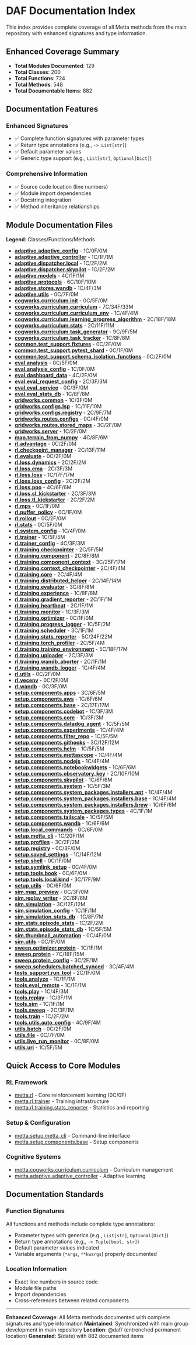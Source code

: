 # DAF Documentation Index

This index provides complete coverage of all Metta methods from the main repository with enhanced signatures and type information.

## Enhanced Coverage Summary

- **Total Modules Documented**: 129
- **Total Classes**: 200
- **Total Functions**: 724
- **Total Methods**: 548
- **Total Documentable Items**: 882

## Documentation Features

### Enhanced Signatures
- ✅ Complete function signatures with parameter types
- ✅ Return type annotations (e.g., `-> List[str]`)
- ✅ Default parameter values
- ✅ Generic type support (e.g., `List[str]`, `Optional[Dict]`)

### Comprehensive Information
- ✅ Source code location (line numbers)
- ✅ Module import dependencies
- ✅ Docstring integration
- ✅ Method inheritance relationships

## Module Documentation Files

**Legend**: Classes/Functions/Methods

- **[adaptive.adaptive_config](adaptive_adaptive_config.md)** - 1C/0F/0M
- **[adaptive.adaptive_controller](adaptive_adaptive_controller.md)** - 1C/1F/1M
- **[adaptive.dispatcher.local](adaptive_dispatcher_local.md)** - 1C/2F/2M
- **[adaptive.dispatcher.skypilot](adaptive_dispatcher_skypilot.md)** - 1C/2F/2M
- **[adaptive.models](adaptive_models.md)** - 4C/1F/1M
- **[adaptive.protocols](adaptive_protocols.md)** - 6C/10F/10M
- **[adaptive.stores.wandb](adaptive_stores_wandb.md)** - 1C/4F/3M
- **[adaptive.utils](adaptive_utils.md)** - 0C/7F/0M
- **[cogworks.curriculum.__init__](cogworks_curriculum___init__.md)** - 0C/5F/0M
- **[cogworks.curriculum.curriculum](cogworks_curriculum_curriculum.md)** - 7C/34F/33M
- **[cogworks.curriculum.curriculum_env](cogworks_curriculum_curriculum_env.md)** - 1C/4F/4M
- **[cogworks.curriculum.learning_progress_algorithm](cogworks_curriculum_learning_progress_algorithm.md)** - 2C/18F/18M
- **[cogworks.curriculum.stats](cogworks_curriculum_stats.md)** - 2C/11F/11M
- **[cogworks.curriculum.task_generator](cogworks_curriculum_task_generator.md)** - 9C/9F/5M
- **[cogworks.curriculum.task_tracker](cogworks_curriculum_task_tracker.md)** - 1C/8F/8M
- **[common.test_support.fixtures](common_test_support_fixtures.md)** - 0C/2F/0M
- **[common.test_support.pytest_shard](common_test_support_pytest_shard.md)** - 0C/1F/0M
- **[common.test_support.schema_isolation_functions](common_test_support_schema_isolation_functions.md)** - 0C/2F/0M
- **[eval.analysis](eval_analysis.md)** - 0C/5F/0M
- **[eval.analysis_config](eval_analysis_config.md)** - 1C/0F/0M
- **[eval.dashboard_data](eval_dashboard_data.md)** - 4C/2F/0M
- **[eval.eval_request_config](eval_eval_request_config.md)** - 2C/3F/3M
- **[eval.eval_service](eval_eval_service.md)** - 0C/3F/0M
- **[eval.eval_stats_db](eval_eval_stats_db.md)** - 1C/8F/8M
- **[gridworks.common](gridworks_common.md)** - 1C/3F/0M
- **[gridworks.configs.lsp](gridworks_configs_lsp.md)** - 1C/11F/10M
- **[gridworks.configs.registry](gridworks_configs_registry.md)** - 2C/9F/7M
- **[gridworks.routes.configs](gridworks_routes_configs.md)** - 0C/4F/0M
- **[gridworks.routes.stored_maps](gridworks_routes_stored_maps.md)** - 3C/2F/0M
- **[gridworks.server](gridworks_server.md)** - 1C/2F/0M
- **[map.terrain_from_numpy](map_terrain_from_numpy.md)** - 4C/8F/6M
- **[rl.advantage](rl_advantage.md)** - 0C/2F/0M
- **[rl.checkpoint_manager](rl_checkpoint_manager.md)** - 2C/13F/11M
- **[rl.evaluate](rl_evaluate.md)** - 0C/2F/0M
- **[rl.loss.dynamics](rl_loss_dynamics.md)** - 2C/2F/2M
- **[rl.loss.ema](rl_loss_ema.md)** - 2C/3F/3M
- **[rl.loss.loss](rl_loss_loss.md)** - 1C/17F/17M
- **[rl.loss.loss_config](rl_loss_loss_config.md)** - 2C/2F/2M
- **[rl.loss.ppo](rl_loss_ppo.md)** - 4C/6F/6M
- **[rl.loss.sl_kickstarter](rl_loss_sl_kickstarter.md)** - 2C/3F/3M
- **[rl.loss.tl_kickstarter](rl_loss_tl_kickstarter.md)** - 2C/2F/2M
- **[rl.mps](rl_mps.md)** - 0C/1F/0M
- **[rl.puffer_policy](rl_puffer_policy.md)** - 0C/1F/0M
- **[rl.rollout](rl_rollout.md)** - 0C/2F/0M
- **[rl.stats](rl_stats.md)** - 0C/5F/0M
- **[rl.system_config](rl_system_config.md)** - 1C/4F/0M
- **[rl.trainer](rl_trainer.md)** - 1C/5F/5M
- **[rl.trainer_config](rl_trainer_config.md)** - 4C/3F/3M
- **[rl.training.checkpointer](rl_training_checkpointer.md)** - 2C/5F/5M
- **[rl.training.component](rl_training_component.md)** - 2C/8F/8M
- **[rl.training.component_context](rl_training_component_context.md)** - 3C/25F/17M
- **[rl.training.context_checkpointer](rl_training_context_checkpointer.md)** - 2C/4F/4M
- **[rl.training.core](rl_training_core.md)** - 2C/4F/4M
- **[rl.training.distributed_helper](rl_training_distributed_helper.md)** - 2C/14F/14M
- **[rl.training.evaluator](rl_training_evaluator.md)** - 3C/8F/8M
- **[rl.training.experience](rl_training_experience.md)** - 1C/8F/8M
- **[rl.training.gradient_reporter](rl_training_gradient_reporter.md)** - 2C/1F/1M
- **[rl.training.heartbeat](rl_training_heartbeat.md)** - 2C/1F/1M
- **[rl.training.monitor](rl_training_monitor.md)** - 1C/3F/3M
- **[rl.training.optimizer](rl_training_optimizer.md)** - 0C/1F/0M
- **[rl.training.progress_logger](rl_training_progress_logger.md)** - 1C/5F/2M
- **[rl.training.scheduler](rl_training_scheduler.md)** - 3C/1F/1M
- **[rl.training.stats_reporter](rl_training_stats_reporter.md)** - 5C/24F/22M
- **[rl.training.torch_profiler](rl_training_torch_profiler.md)** - 2C/5F/4M
- **[rl.training.training_environment](rl_training_training_environment.md)** - 5C/18F/17M
- **[rl.training.uploader](rl_training_uploader.md)** - 2C/3F/3M
- **[rl.training.wandb_aborter](rl_training_wandb_aborter.md)** - 2C/1F/1M
- **[rl.training.wandb_logger](rl_training_wandb_logger.md)** - 1C/4F/4M
- **[rl.utils](rl_utils.md)** - 0C/2F/0M
- **[rl.vecenv](rl_vecenv.md)** - 0C/2F/0M
- **[rl.wandb](rl_wandb.md)** - 0C/3F/0M
- **[setup.components.apps](setup_components_apps.md)** - 3C/6F/5M
- **[setup.components.aws](setup_components_aws.md)** - 1C/6F/6M
- **[setup.components.base](setup_components_base.md)** - 2C/17F/17M
- **[setup.components.codebot](setup_components_codebot.md)** - 1C/3F/3M
- **[setup.components.core](setup_components_core.md)** - 1C/3F/3M
- **[setup.components.datadog_agent](setup_components_datadog_agent.md)** - 1C/5F/5M
- **[setup.components.experiments](setup_components_experiments.md)** - 1C/4F/4M
- **[setup.components.filter_repo](setup_components_filter_repo.md)** - 1C/5F/5M
- **[setup.components.githooks](setup_components_githooks.md)** - 3C/12F/12M
- **[setup.components.helm](setup_components_helm.md)** - 1C/5F/5M
- **[setup.components.mettascope](setup_components_mettascope.md)** - 1C/4F/4M
- **[setup.components.nodejs](setup_components_nodejs.md)** - 1C/4F/4M
- **[setup.components.notebookwidgets](setup_components_notebookwidgets.md)** - 1C/6F/6M
- **[setup.components.observatory_key](setup_components_observatory_key.md)** - 2C/10F/10M
- **[setup.components.skypilot](setup_components_skypilot.md)** - 1C/6F/6M
- **[setup.components.system](setup_components_system.md)** - 1C/5F/3M
- **[setup.components.system_packages.installers.apt](setup_components_system_packages_installers_apt.md)** - 1C/4F/4M
- **[setup.components.system_packages.installers.base](setup_components_system_packages_installers_base.md)** - 1C/4F/4M
- **[setup.components.system_packages.installers.brew](setup_components_system_packages_installers_brew.md)** - 1C/6F/6M
- **[setup.components.system_packages.types](setup_components_system_packages_types.md)** - 4C/1F/1M
- **[setup.components.tailscale](setup_components_tailscale.md)** - 1C/5F/5M
- **[setup.components.wandb](setup_components_wandb.md)** - 1C/6F/6M
- **[setup.local_commands](setup_local_commands.md)** - 0C/6F/0M
- **[setup.metta_cli](setup_metta_cli.md)** - 1C/20F/1M
- **[setup.profiles](setup_profiles.md)** - 3C/2F/2M
- **[setup.registry](setup_registry.md)** - 0C/3F/0M
- **[setup.saved_settings](setup_saved_settings.md)** - 1C/14F/12M
- **[setup.shell](setup_shell.md)** - 0C/1F/0M
- **[setup.symlink_setup](setup_symlink_setup.md)** - 0C/4F/0M
- **[setup.tools.book](setup_tools_book.md)** - 0C/6F/0M
- **[setup.tools.local.kind](setup_tools_local_kind.md)** - 3C/17F/9M
- **[setup.utils](setup_utils.md)** - 0C/6F/0M
- **[sim.map_preview](sim_map_preview.md)** - 0C/3F/0M
- **[sim.replay_writer](sim_replay_writer.md)** - 2C/6F/6M
- **[sim.simulation](sim_simulation.md)** - 3C/12F/12M
- **[sim.simulation_config](sim_simulation_config.md)** - 1C/1F/1M
- **[sim.simulation_stats_db](sim_simulation_stats_db.md)** - 1C/8F/7M
- **[sim.stats.episode_stats](sim_stats_episode_stats.md)** - 1C/2F/2M
- **[sim.stats.episode_stats_db](sim_stats_episode_stats_db.md)** - 1C/5F/5M
- **[sim.thumbnail_automation](sim_thumbnail_automation.md)** - 0C/4F/0M
- **[sim.utils](sim_utils.md)** - 0C/1F/0M
- **[sweep.optimizer.protein](sweep_optimizer_protein.md)** - 1C/1F/1M
- **[sweep.protein](sweep_protein.md)** - 7C/18F/15M
- **[sweep.protein_config](sweep_protein_config.md)** - 3C/2F/1M
- **[sweep.schedulers.batched_synced](sweep_schedulers_batched_synced.md)** - 3C/4F/4M
- **[tests_support.run_tool](tests_support_run_tool.md)** - 2C/1F/0M
- **[tools.analyze](tools_analyze.md)** - 1C/1F/1M
- **[tools.eval_remote](tools_eval_remote.md)** - 1C/1F/1M
- **[tools.play](tools_play.md)** - 1C/4F/3M
- **[tools.replay](tools_replay.md)** - 1C/3F/1M
- **[tools.sim](tools_sim.md)** - 1C/1F/1M
- **[tools.sweep](tools_sweep.md)** - 2C/3F/1M
- **[tools.train](tools_train.md)** - 1C/2F/2M
- **[tools.utils.auto_config](tools_utils_auto_config.md)** - 4C/9F/4M
- **[utils.batch](utils_batch.md)** - 0C/2F/0M
- **[utils.file](utils_file.md)** - 0C/7F/0M
- **[utils.live_run_monitor](utils_live_run_monitor.md)** - 0C/8F/0M
- **[utils.uri](utils_uri.md)** - 1C/5F/5M

## Quick Access to Core Modules

### RL Framework
- [metta.rl](rl.md) - Core reinforcement learning (0C/0F)
- [metta.rl.trainer](rl_trainer.md) - Training infrastructure
- [metta.rl.training.stats_reporter](rl_training_stats_reporter.md) - Statistics and reporting

### Setup & Configuration
- [metta.setup.metta_cli](setup_metta_cli.md) - Command-line interface
- [metta.setup.components.base](setup_components_base.md) - Setup components

### Cognitive Systems
- [metta.cogworks.curriculum.curriculum](cogworks_curriculum_curriculum.md) - Curriculum management
- [metta.adaptive.adaptive_controller](adaptive_adaptive_controller.md) - Adaptive learning

## Documentation Standards

### Function Signatures
All functions and methods include complete type annotations:
- Parameter types with generics (e.g., `List[str]`, `Optional[Dict]`)
- Return type annotations (e.g., `-> Tuple[bool, str]`)
- Default parameter values indicated
- Variable arguments (`*args`, `**kwargs`) properly documented

### Location Information
- Exact line numbers in source code
- Module file paths
- Import dependencies
- Cross-references between related components

---
**Enhanced Coverage**: All Metta methods documented with complete signatures and type information
**Maintained**: Synchronized with main group development in main repository
**Location**: @daf/ (entrenched permanent location)
**Generated**: $(date) with 882 documented items
